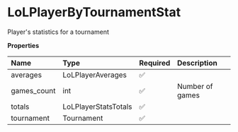 # LoLPlayerByTournamentStat

Player's statistics for a tournament

**Properties**

| Name        | Type                 | Required | Description     |
| :---------- | :------------------- | :------- | :-------------- |
| averages    | LoLPlayerAverages    | ✅       |                 |
| games_count | int                  | ✅       | Number of games |
| totals      | LoLPlayerStatsTotals | ✅       |                 |
| tournament  | Tournament           | ✅       |                 |

<!-- This file was generated by liblab | https://liblab.com/ -->
